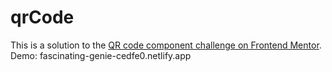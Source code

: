 # qrCode
This is a solution to the [QR code component challenge on Frontend Mentor](https://www.frontendmentor.io/challenges/qr-code-component-iux_sIO_H). 
Demo: fascinating-genie-cedfe0.netlify.app
